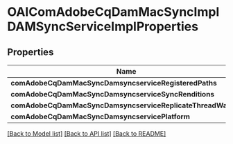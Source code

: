 # OAIComAdobeCqDamMacSyncImplDAMSyncServiceImplProperties

## Properties
Name | Type | Description | Notes
------------ | ------------- | ------------- | -------------
**comAdobeCqDamMacSyncDamsyncserviceRegisteredPaths** | [**OAIConfigNodePropertyArray***](OAIConfigNodePropertyArray.md) |  | [optional] 
**comAdobeCqDamMacSyncDamsyncserviceSyncRenditions** | [**OAIConfigNodePropertyBoolean***](OAIConfigNodePropertyBoolean.md) |  | [optional] 
**comAdobeCqDamMacSyncDamsyncserviceReplicateThreadWaitMs** | [**OAIConfigNodePropertyInteger***](OAIConfigNodePropertyInteger.md) |  | [optional] 
**comAdobeCqDamMacSyncDamsyncservicePlatform** | [**OAIConfigNodePropertyDropDown***](OAIConfigNodePropertyDropDown.md) |  | [optional] 

[[Back to Model list]](../README.md#documentation-for-models) [[Back to API list]](../README.md#documentation-for-api-endpoints) [[Back to README]](../README.md)


